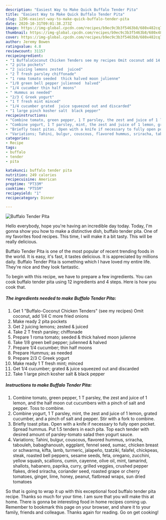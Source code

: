 ```yaml
---
description: "Easiest Way to Make Quick Buffalo Tender Pita"
title: "Easiest Way to Make Quick Buffalo Tender Pita"
slug: 1296-easiest-way-to-make-quick-buffalo-tender-pita
date: 2020-10-31T09:01:38.273Z
image: https://img-global.cpcdn.com/recipes/b9ec9c3b3f5463b8/680x482cq70/buffalo-tender-pita-recipe-main-photo.jpg
thumbnail: https://img-global.cpcdn.com/recipes/b9ec9c3b3f5463b8/680x482cq70/buffalo-tender-pita-recipe-main-photo.jpg
cover: https://img-global.cpcdn.com/recipes/b9ec9c3b3f5463b8/680x482cq70/buffalo-tender-pita-recipe-main-photo.jpg
author: Jeremy Bowen
ratingvalue: 4.8
reviewcount: 31157
recipeingredient:
- "1 BuffaloCoconut Chicken Tenders see my recipes Omit coconut add 14 C more fried onions"
- "2 pita pockets"
- "2 juicing lemons zested  juiced"
- "2 T fresh parsley chiffonade"
- "1 roma tomato seeded  thick halved moon julienne"
- "1/8 green bell pepper julienned  halved"
- "1/4 cucumber thin half moons"
- " Hummus as needed"
- "2/3 C Greek yogurt"
- "1 T fresh mint minced"
- "1/4 cucumber grated  juice squeezed out and discarded"
- "1 large pinch kosher salt  black pepper"
recipeinstructions:
- "Combine tomato, green pepper, 1 T parsley, the zest and juice of 1 lemon, and the half moon cut cucumbers with a pinch of salt and pepper. Toss to combine."
- "Combine yogurt, 1 T parsley, mint, the zest and juice of 1 lemon, grated cucumber, and a pinch of salt and pepper. Stir with a fork to combine."
- "Briefly toast pitas. Open with a knife if necessary to fully open pocket. Spread hummus. Put 1.5 tenders in each pita. Top each tender with desired amount of parsley-tomato salad then yogurt sauce."
- "Variations; Tahini, bulgur, couscous, flavored hummus, sriracha, tabouleh, babaghanoush, eggplant, fennel seed, sumac, chicken breast or schwarma, kifta, lamb, turmeric, jalapeño, tzatziki, falafel, chickpeas, steak, roasted bell peppers, sesame seeds, feta, oregano, zucchini, yellow squash, scallions, cumin, cayenne, olive oil, mint, tamarind, shallots, habanero, paprika, curry, grilled veggies, crushed pepper flakes, dried sriracha, coriander seed, roasted grape or cherry tomatoes, ginger, lime, honey, peanut, flatbread wraps, sun dried tomatoes"
categories:
- Recipe
tags:
- buffalo
- tender
- pita

katakunci: buffalo tender pita 
nutrition: 249 calories
recipecuisine: American
preptime: "PT33M"
cooktime: "PT55M"
recipeyield: "1"
recipecategory: Dinner

---
```



![Buffalo Tender Pita](https://img-global.cpcdn.com/recipes/b9ec9c3b3f5463b8/680x482cq70/buffalo-tender-pita-recipe-main-photo.jpg)

Hello everybody, hope you're having an incredible day today. Today, I'm gonna show you how to make a distinctive dish, buffalo tender pita. One of my favorites food recipes. This time, I will make it a bit tasty. This will be really delicious.

Buffalo Tender Pita is one of the most popular of recent trending foods in the world. It is easy, it's fast, it tastes delicious. It is appreciated by millions daily. Buffalo Tender Pita is something which I have loved my entire life. They're nice and they look fantastic.




To begin with this recipe, we have to prepare a few ingredients. You can cook buffalo tender pita using 12 ingredients and 4 steps. Here is how you cook that.

<!--inarticleads1-->

##### The ingredients needed to make Buffalo Tender Pita:

1. Get 1 &#34;Buffalo-Coconut Chicken Tenders&#34; (see my recipes) Omit coconut, add 1/4 C more fried onions
1. Make ready 2 pita pockets
1. Get 2 juicing lemons; zested &amp; juiced
1. Take 2 T fresh parsley; chiffonade
1. Prepare 1 roma tomato; seeded &amp; thick halved moon julienne
1. Take 1/8 green bell pepper; julienned &amp; halved
1. Prepare 1/4 cucumber; thin half moons
1. Prepare  Hummus; as needed
1. Prepare 2/3 C Greek yogurt
1. Make ready 1 T fresh mint; minced
1. Get 1/4 cucumber; grated &amp; juice squeezed out and discarded
1. Take 1 large pinch kosher salt &amp; black pepper




<!--inarticleads2-->

##### Instructions to make Buffalo Tender Pita:

1. Combine tomato, green pepper, 1 T parsley, the zest and juice of 1 lemon, and the half moon cut cucumbers with a pinch of salt and pepper. Toss to combine.
1. Combine yogurt, 1 T parsley, mint, the zest and juice of 1 lemon, grated cucumber, and a pinch of salt and pepper. Stir with a fork to combine.
1. Briefly toast pitas. Open with a knife if necessary to fully open pocket. Spread hummus. Put 1.5 tenders in each pita. Top each tender with desired amount of parsley-tomato salad then yogurt sauce.
1. Variations; Tahini, bulgur, couscous, flavored hummus, sriracha, tabouleh, babaghanoush, eggplant, fennel seed, sumac, chicken breast or schwarma, kifta, lamb, turmeric, jalapeño, tzatziki, falafel, chickpeas, steak, roasted bell peppers, sesame seeds, feta, oregano, zucchini, yellow squash, scallions, cumin, cayenne, olive oil, mint, tamarind, shallots, habanero, paprika, curry, grilled veggies, crushed pepper flakes, dried sriracha, coriander seed, roasted grape or cherry tomatoes, ginger, lime, honey, peanut, flatbread wraps, sun dried tomatoes




So that is going to wrap it up with this exceptional food buffalo tender pita recipe. Thanks so much for your time. I am sure that you will make this at home. There is gonna be interesting food in home recipes coming up. Remember to bookmark this page on your browser, and share it to your family, friends and colleague. Thanks again for reading. Go on get cooking!
